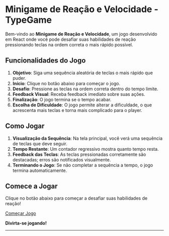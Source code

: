 # Minigame de Reação e Velocidade - TypeGame

Bem-vindo ao **Minigame de Reação e Velocidade**, um jogo desenvolvido em React onde você pode desafiar suas habilidades de reação pressionando teclas na ordem correta o mais rápido possível.

## Funcionalidades do Jogo

1. **Objetivo**: Siga uma sequência aleatória de teclas o mais rápido que puder.
2. **Início**: Clique no botão abaixo para começar o jogo.
3. **Desafio**: Pressione as teclas na ordem correta dentro do tempo limite.
4. **Feedback Visual**: Receba feedback imediato sobre suas ações.
5. **Finalização**: O jogo termina se o tempo acabar.
6.  **Escolha de Dificuldade**: O jogo permite alterar a dificuldade, o que acrescenta mais teclas e torna mais complicado para o player.

## Como Jogar

1. **Visualização da Sequência**: Na tela principal, você verá uma sequência de teclas que deve seguir.
2. **Tempo Restante**: Um contador regressivo mostra quanto tempo resta.
3. **Feedback das Teclas**: As teclas pressionadas corretamente são destacadas; erros são notificados visualmente.
4. **Terminando o Jogo**: Se não completar a sequência a tempo, o jogo termina automaticamente.


## Comece a Jogar

Clique no botão abaixo para começar a desafiar suas habilidades de reação!

[Começar Jogo](https://type-game-adventure.vercel.app/)

**Divirta-se jogando!**

---
